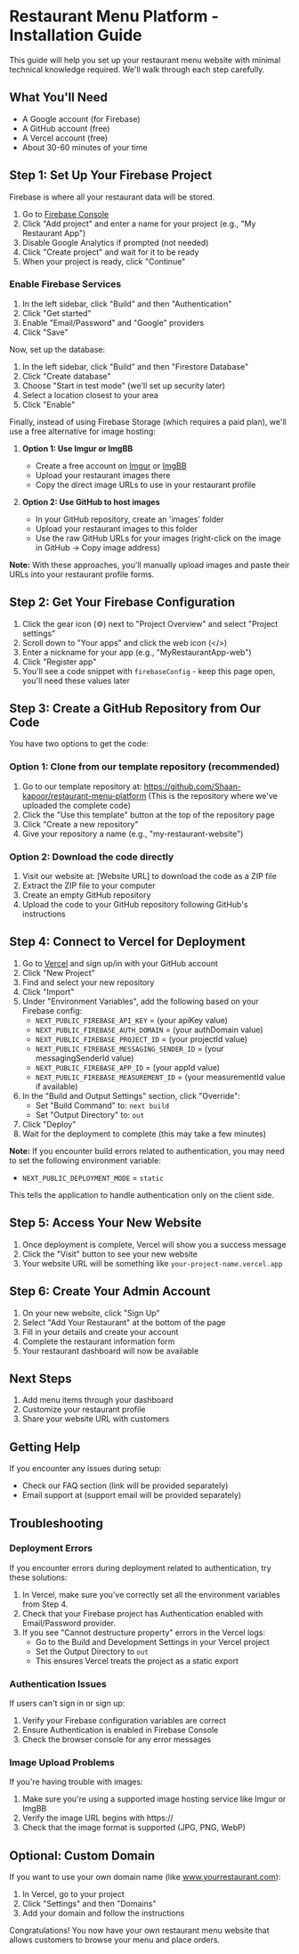 # Restaurant Menu Platform - Installation Guide

This guide will help you set up your restaurant menu website with minimal technical knowledge required. We'll walk through each step carefully.

## What You'll Need

- A Google account (for Firebase)
- A GitHub account (free)
- A Vercel account (free)
- About 30-60 minutes of your time

## Step 1: Set Up Your Firebase Project

Firebase is where all your restaurant data will be stored.

1. Go to [Firebase Console](https://console.firebase.google.com/)
2. Click "Add project" and enter a name for your project (e.g., "My Restaurant App")
3. Disable Google Analytics if prompted (not needed)
4. Click "Create project" and wait for it to be ready
5. When your project is ready, click "Continue"

### Enable Firebase Services

1. In the left sidebar, click "Build" and then "Authentication"
2. Click "Get started"
3. Enable "Email/Password" and "Google" providers
4. Click "Save"

Now, set up the database:

1. In the left sidebar, click "Build" and then "Firestore Database"
2. Click "Create database"
3. Choose "Start in test mode" (we'll set up security later)
4. Select a location closest to your area
5. Click "Enable"

Finally, instead of using Firebase Storage (which requires a paid plan), we'll use a free alternative for image hosting:

1. **Option 1: Use Imgur or ImgBB**
   - Create a free account on [Imgur](https://imgur.com/) or [ImgBB](https://imgbb.com/)
   - Upload your restaurant images there
   - Copy the direct image URLs to use in your restaurant profile

2. **Option 2: Use GitHub to host images**
   - In your GitHub repository, create an 'images' folder
   - Upload your restaurant images to this folder
   - Use the raw GitHub URLs for your images (right-click on the image in GitHub → Copy image address)

**Note:** With these approaches, you'll manually upload images and paste their URLs into your restaurant profile forms.

## Step 2: Get Your Firebase Configuration

1. Click the gear icon (⚙️) next to "Project Overview" and select "Project settings"
2. Scroll down to "Your apps" and click the web icon (</>) 
3. Enter a nickname for your app (e.g., "MyRestaurantApp-web")
4. Click "Register app"
5. You'll see a code snippet with `firebaseConfig` - keep this page open, you'll need these values later

## Step 3: Create a GitHub Repository from Our Code

You have two options to get the code:

### Option 1: Clone from our template repository (recommended)

1. Go to our template repository at: https://github.com/Shaan-kapoor/restaurant-menu-platform
   (This is the repository where we've uploaded the complete code)
2. Click the "Use this template" button at the top of the repository page
3. Click "Create a new repository"
4. Give your repository a name (e.g., "my-restaurant-website")

### Option 2: Download the code directly

1. Visit our website at: [Website URL] to download the code as a ZIP file
2. Extract the ZIP file to your computer
3. Create an empty GitHub repository
4. Upload the code to your GitHub repository following GitHub's instructions

## Step 4: Connect to Vercel for Deployment

1. Go to [Vercel](https://vercel.com/) and sign up/in with your GitHub account
2. Click "New Project"
3. Find and select your new repository
4. Click "Import"
5. Under "Environment Variables", add the following based on your Firebase config:
   - `NEXT_PUBLIC_FIREBASE_API_KEY` = (your apiKey value)
   - `NEXT_PUBLIC_FIREBASE_AUTH_DOMAIN` = (your authDomain value)
   - `NEXT_PUBLIC_FIREBASE_PROJECT_ID` = (your projectId value)
   - `NEXT_PUBLIC_FIREBASE_MESSAGING_SENDER_ID` = (your messagingSenderId value)
   - `NEXT_PUBLIC_FIREBASE_APP_ID` = (your appId value)
   - `NEXT_PUBLIC_FIREBASE_MEASUREMENT_ID` = (your measurementId value if available)
6. In the "Build and Output Settings" section, click "Override":
   - Set "Build Command" to: `next build`
   - Set "Output Directory" to: `out`
7. Click "Deploy"
8. Wait for the deployment to complete (this may take a few minutes)

**Note:** If you encounter build errors related to authentication, you may need to set the following environment variable:
- `NEXT_PUBLIC_DEPLOYMENT_MODE` = `static`

This tells the application to handle authentication only on the client side.

## Step 5: Access Your New Website

1. Once deployment is complete, Vercel will show you a success message
2. Click the "Visit" button to see your new website
3. Your website URL will be something like `your-project-name.vercel.app`

## Step 6: Create Your Admin Account

1. On your new website, click "Sign Up"
2. Select "Add Your Restaurant" at the bottom of the page
3. Fill in your details and create your account
4. Complete the restaurant information form
5. Your restaurant dashboard will now be available

## Next Steps

1. Add menu items through your dashboard
2. Customize your restaurant profile
3. Share your website URL with customers

## Getting Help

If you encounter any issues during setup:
- Check our FAQ section (link will be provided separately)
- Email support at (support email will be provided separately)

## Troubleshooting

### Deployment Errors

If you encounter errors during deployment related to authentication, try these solutions:

1. In Vercel, make sure you've correctly set all the environment variables from Step 4.
2. Check that your Firebase project has Authentication enabled with Email/Password provider.
3. If you see "Cannot destructure property" errors in the Vercel logs:
   - Go to the Build and Development Settings in your Vercel project
   - Set the Output Directory to `out`
   - This ensures Vercel treats the project as a static export

### Authentication Issues

If users can't sign in or sign up:
1. Verify your Firebase configuration variables are correct
2. Ensure Authentication is enabled in Firebase Console
3. Check the browser console for any error messages

### Image Upload Problems

If you're having trouble with images:
1. Make sure you're using a supported image hosting service like Imgur or ImgBB
2. Verify the image URL begins with https:// 
3. Check that the image format is supported (JPG, PNG, WebP)

## Optional: Custom Domain

If you want to use your own domain name (like www.yourrestaurant.com):
1. In Vercel, go to your project
2. Click "Settings" and then "Domains"
3. Add your domain and follow the instructions

Congratulations! You now have your own restaurant menu website that allows customers to browse your menu and place orders. 